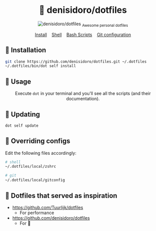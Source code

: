 <h1 align="center">
  🐧 denisidoro/dotfiles
</h1>
<p align="center">
  <img src="https://user-images.githubusercontent.com/3226564/54047455-d5997200-41b5-11e9-8db7-e9c3ae62328d.png" alt="denisidoro/dotfiles">
  <sub>Awesome personal dotfiles</sub>
</p>
<p align="center">
  <a href="#-installation">Install</a>&nbsp;&nbsp;&nbsp;
  <a href="shell">Shell</a>&nbsp;&nbsp;&nbsp;
  <a href="scripts">Bash Scripts</a>&nbsp;&nbsp;&nbsp;
  <a href="git/config">Git configuration</a>
</p>


## 🚀 Installation
```bash
git clone https://github.com/denisidoro/dotfiles.git ~/.dotfiles
~/.dotfiles/bin/dot self install
```

## 🥳 Usage
<p align="center">
  Execute <code>dot</code> in your terminal and you'll see all the scripts (and their documentation).
</p>


## 🔰 Updating
```bash
dot self update
```

## 🎯 Overriding configs

Edit the following files accordingly:

```sh
# shell
~/.dotfiles/local/zshrc

# git
~/.dotfiles/local/gitconfig
```

## 🤩 Dotfiles that served as inspiration
 * https://github.com/Tuurlijk/dotfiles
   - For performance
 * https://github.com/denisidoro/dotfiles
   - For 💅
